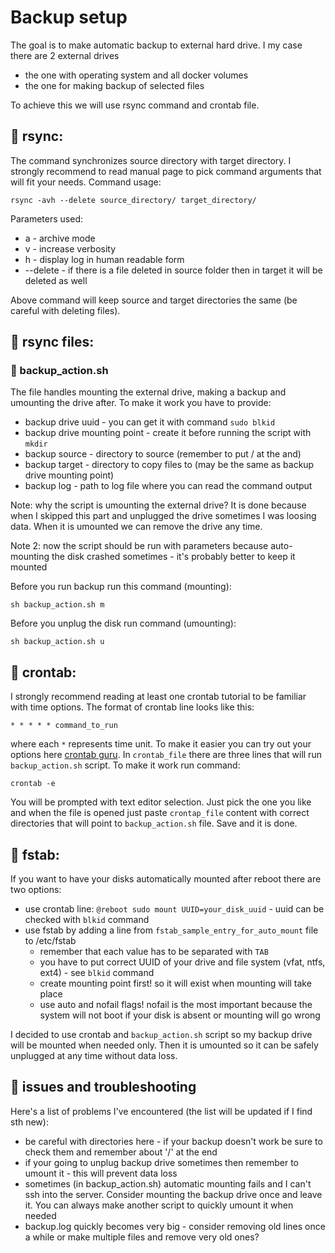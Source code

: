 # Backup setup
The goal is to make automatic backup to external hard drive. I my case there are 2 external drives
* the one with operating system and all docker volumes
* the one for making backup of selected files

To achieve this we will use rsync command and crontab file.

## :small_orange_diamond: rsync:
The command synchronizes source directory with target directory. I strongly recommend to read manual page to pick command arguments that will fit your needs. Command usage:
```
rsync -avh --delete source_directory/ target_directory/
```
Parameters used:
* a - archive mode
* v - increase verbosity
* h - display log in human readable form
* --delete - if there is a file deleted in source folder then in target it will be deleted as well

Above command will keep source and target directories the same (be careful with deleting files).

## :small_orange_diamond: rsync files:
###  :small_blue_diamond: backup_action.sh
The file handles mounting the external drive, making a backup and umounting the drive after. To make it work you have to provide:
* backup drive uuid - you can get it with command `sudo blkid`
* backup drive mounting point - create it before running the script with `mkdir`
* backup source - directory to source (remember to put / at the and)
* backup target - directory to copy files to (may be the same as backup drive mounting point)
* backup log - path to log file where you can read the command output

Note: why the script is umounting the external drive? It is done because when I skipped this part and unplugged the drive sometimes I was loosing data. When it is umounted we can remove the drive any time.

Note 2: now the script should be run with parameters because auto-mounting the disk crashed sometimes - it's probably better to keep it mounted

Before you run backup run this command (mounting):
```
sh backup_action.sh m
```
Before you unplug the disk run command (umounting):
```
sh backup_action.sh u
```

## :small_orange_diamond: crontab:
I strongly recommend reading at least one crontab tutorial to be familiar with time options. The format of crontab line looks like this:
```
* * * * * command_to_run
```
where each `*` represents time unit. To make it easier you can try out your options here [crontab guru](https://crontab.guru). 
In `crontab_file` there are three lines that will run `backup_action.sh` script. To make it work run command:
```
crontab -e
```
You will be prompted with text editor selection. Just pick the one you like and when the file is opened just paste `crontap_file` content with correct directories that will point to `backup_action.sh` file. Save and it is done.

## :small_orange_diamond: fstab:
If you want to have your disks automatically mounted after reboot there are two options:
* use crontab line: `@reboot sudo mount UUID=your_disk_uuid` - uuid can be checked with `blkid` command
* use fstab by adding a line from `fstab_sample_entry_for_auto_mount` file to /etc/fstab 
  * remember that each value has to be separated with `TAB`
  * you have to put correct UUID of your drive and file system (vfat, ntfs, ext4) - see `blkid` command
  * create mounting point first! so it will exist when mounting will take place
  * use auto and nofail flags! nofail is the most important because the system will not boot if your disk is absent or mounting will go wrong

I decided to use crontab and `backup_action.sh` script so my backup drive will be mounted when needed only. Then it is umounted so it can be safely unplugged at any time without data loss.

## :small_orange_diamond: issues and troubleshooting
Here's a list of problems I've encountered (the list will be updated if I find sth new):
* be careful with directories here - if your backup doesn't work be sure to check them and remember about '/' at the end
* if your going to unplug backup drive sometimes then remember to umount it - this will prevent data loss
* sometimes (in backup_action.sh) automatic mounting fails and I can't ssh into the server. Consider mounting the backup drive once and leave it. You can always make another script to quickly umount it when needed 
* backup.log quickly becomes very big - consider removing old lines once a while or make multiple files and remove very old ones?
